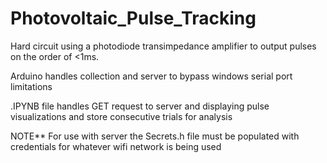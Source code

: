 # Photovoltaic_Pulse_Tracking
Hard circuit using a photodiode transimpedance amplifier to output pulses on the order of &lt;1ms.


Arduino handles collection and server to bypass windows serial port limitations

.IPYNB file handles GET request to server and displaying pulse visualizations and store consecutive trials for analysis

NOTE** For use with server the Secrets.h file must be populated with credentials for whatever wifi network is being used
